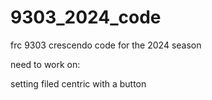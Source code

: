 # 9303_2024_code
frc 9303 crescendo code for the 2024 season 

need to work on:

setting filed centric with a button

